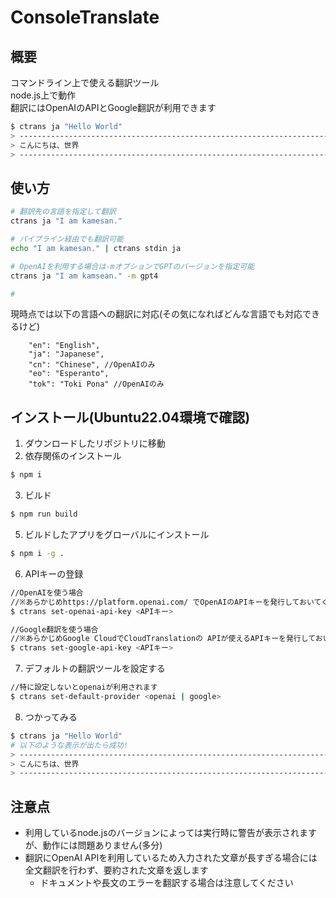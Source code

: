 # ConsoleTranslate
## 概要
コマンドライン上で使える翻訳ツール <br>
node.js上で動作 <br>
翻訳にはOpenAIのAPIとGoogle翻訳が利用できます <br>
```bash
$ ctrans ja "Hello World"
> ---------------------------------------------------------------------
> こんにちは、世界
> ---------------------------------------------------------------------
```

## 使い方
```bash
# 翻訳先の言語を指定して翻訳
ctrans ja "I am kamesan."

# パイプライン経由でも翻訳可能
echo "I am kamesan." | ctrans stdin ja

# OpenAIを利用する場合は-mオプションでGPTのバージョンを指定可能
ctrans ja "I am kamsean." -m gpt4

# 
```
現時点では以下の言語への翻訳に対応(その気になればどんな言語でも対応できるけど)
```
    "en": "English",
    "ja": "Japanese",
    "cn": "Chinese", //OpenAIのみ
    "eo": "Esperanto",
    "tok": "Toki Pona" //OpenAIのみ
```
## インストール(Ubuntu22.04環境で確認)
1. ダウンロードしたリポジトリに移動
2. 依存関係のインストール
```bash
$ npm i
```
3. ビルド
```bash
$ npm run build
```
5. ビルドしたアプリをグローバルにインストール
```bash
$ npm i -g .
```
6. APIキーの登録
```bash
//OpenAIを使う場合
//※あらかじめhttps://platform.openai.com/ でOpenAIのAPIキーを発行しておいてください
$ ctrans set-openai-api-key <APIキー>

//Google翻訳を使う場合
//※あらかじめGoogle CloudでCloudTranslationの APIが使えるAPIキーを発行しておいてください
$ ctrans set-google-api-key <APIキー>
```
7. デフォルトの翻訳ツールを設定する
```bash
//特に設定しないとopenaiが利用されます
$ ctrans set-default-provider <openai | google>
```
8. つかってみる
```bash
$ ctrans ja "Hello World"
# 以下のような表示が出たら成功!
> ---------------------------------------------------------------------
> こんにちは、世界
> ---------------------------------------------------------------------
```
## 注意点
- 利用しているnode.jsのバージョンによっては実行時に警告が表示されますが、動作には問題ありません(多分)
- 翻訳にOpenAI APIを利用しているため入力された文章が長すぎる場合には全文翻訳を行わず、要約された文章を返します
   - ドキュメントや長文のエラーを翻訳する場合は注意してください
